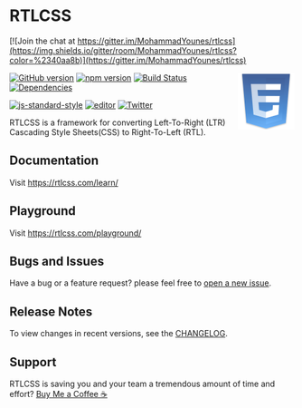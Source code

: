 # RTLCSS

[![Join the chat at https://gitter.im/MohammadYounes/rtlcss](https://img.shields.io/gitter/room/MohammadYounes/rtlcss?color=%2340aa8b)](https://gitter.im/MohammadYounes/rtlcss)

<img src="https://github.com/MohammadYounes/rtlcss/blob/master/.github/logo.svg" alt="" align="right" width="100" height="100" title="RTLCSS">

[![GitHub version](https://img.shields.io/github/v/tag/MohammadYounes/rtlcss)](https://github.com/MohammadYounes/rtlcss/releases)
[![npm version](https://img.shields.io/npm/v/rtlcss)](https://www.npmjs.com/package/rtlcss)
[![Build Status](https://img.shields.io/github/workflow/status/MohammadYounes/rtlcss/CI/master?label=CI)](https://github.com/MohammadYounes/rtlcss/actions?query=workflow%3ACI+branch%3Amaster)
[![Dependencies](https://img.shields.io/david/MohammadYounes/rtlcss)](https://david-dm.org/MohammadYounes/rtlcss)

[![js-standard-style](https://img.shields.io/badge/code%20style-standard-blue)](https://standardjs.com/)
[![editor](https://img.shields.io/badge/editor-vscode-blue)](https://code.visualstudio.com/)
[![Twitter](https://img.shields.io/badge/follow-%40rtlcss-blue)](https://twitter.com/rtlcss)

RTLCSS is a framework for converting Left-To-Right (LTR) Cascading Style Sheets(CSS) to Right-To-Left (RTL).

## Documentation

Visit <https://rtlcss.com/learn/>

## Playground

Visit <https://rtlcss.com/playground/>

## Bugs and Issues

Have a bug or a feature request? please feel free to [open a new issue](https://github.com/MohammadYounes/rtlcss/issues/new).

## Release Notes

To view changes in recent versions, see the [CHANGELOG](CHANGELOG.md).

## Support

RTLCSS is saving you and your team a tremendous amount of time and effort? [Buy Me a Coffee ☕](https://www.paypal.me/MohammadYounes)
